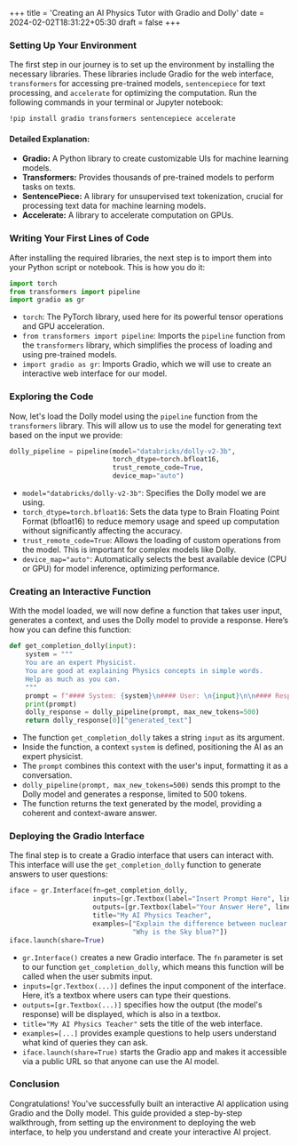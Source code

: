 +++
title = 'Creating an AI Physics Tutor with Gradio and Dolly'
date = 2024-02-02T18:31:22+05:30
draft = false
+++


### Setting Up Your Environment
The first step in our journey is to set up the environment by installing the necessary libraries. These libraries include Gradio for the web interface, `transformers` for accessing pre-trained models, `sentencepiece` for text processing, and `accelerate` for optimizing the computation. Run the following commands in your terminal or Jupyter notebook:

```bash
!pip install gradio transformers sentencepiece accelerate
```

#### Detailed Explanation:
- **Gradio:** A Python library to create customizable UIs for machine learning models.
- **Transformers:** Provides thousands of pre-trained models to perform tasks on texts.
- **SentencePiece:** A library for unsupervised text tokenization, crucial for processing text data for machine learning models.
- **Accelerate:** A library to accelerate computation on GPUs.

### Writing Your First Lines of Code
After installing the required libraries, the next step is to import them into your Python script or notebook. This is how you do it:

```python
import torch
from transformers import pipeline
import gradio as gr
```

- `torch`: The PyTorch library, used here for its powerful tensor operations and GPU acceleration.
- `from transformers import pipeline`: Imports the `pipeline` function from the `transformers` library, which simplifies the process of loading and using pre-trained models.
- `import gradio as gr`: Imports Gradio, which we will use to create an interactive web interface for our model.

### Exploring the Code
Now, let's load the Dolly model using the `pipeline` function from the `transformers` library. This will allow us to use the model for generating text based on the input we provide:

```python
dolly_pipeline = pipeline(model="databricks/dolly-v2-3b",
                          torch_dtype=torch.bfloat16,
                          trust_remote_code=True,
                          device_map="auto")
```

- `model="databricks/dolly-v2-3b"`: Specifies the Dolly model we are using.
- `torch_dtype=torch.bfloat16`: Sets the data type to Brain Floating Point Format (bfloat16) to reduce memory usage and speed up computation without significantly affecting the accuracy.
- `trust_remote_code=True`: Allows the loading of custom operations from the model. This is important for complex models like Dolly.
- `device_map="auto"`: Automatically selects the best available device (CPU or GPU) for model inference, optimizing performance.

### Creating an Interactive Function
With the model loaded, we will now define a function that takes user input, generates a context, and uses the Dolly model to provide a response. Here’s how you can define this function:

```python
def get_completion_dolly(input):
    system = """
    You are an expert Physicist.
    You are good at explaining Physics concepts in simple words.
    Help as much as you can.
    """
    prompt = f"#### System: {system}\n#### User: \n{input}\n\n#### Response from Dolly-v2-3b:"
    print(prompt)
    dolly_response = dolly_pipeline(prompt, max_new_tokens=500)
    return dolly_response[0]["generated_text"]
```
- The function `get_completion_dolly` takes a string `input` as its argument.
- Inside the function, a context `system` is defined, positioning the AI as an expert physicist.
- The `prompt` combines this context with the user's input, formatting it as a conversation.
- `dolly_pipeline(prompt, max_new_tokens=500)` sends this prompt to the Dolly model and generates a response, limited to 500 tokens.
- The function returns the text generated by the model, providing a coherent and context-aware answer.

### Deploying the Gradio Interface
The final step is to create a Gradio interface that users can interact with. This interface will use the `get_completion_dolly` function to generate answers to user questions:

```python
iface = gr.Interface(fn=get_completion_dolly, 
                     inputs=[gr.Textbox(label="Insert Prompt Here", lines=6)],
                     outputs=[gr.Textbox(label="Your Answer Here", lines=3)],
                     title="My AI Physics Teacher",
                     examples=["Explain the difference between nuclear fusion and fission.",
                               "Why is the Sky blue?"])
iface.launch(share=True)
```

- `gr.Interface()` creates a new Gradio interface. The `fn` parameter is set to our function `get_completion_dolly`, which means this function will be called when the user submits input.
- `inputs=[gr.Textbox(...)]` defines the input component of the interface. Here, it’s a textbox where users can type their questions.
- `outputs=[gr.Textbox(...)]` specifies how the output (the model's response) will be displayed, which is also in a textbox.
- `title="My AI Physics Teacher"` sets the title of the web interface.
- `examples=[...]` provides example questions to help users understand what kind of queries they can ask.
- `iface.launch(share=True)` starts the Gradio app and makes it accessible via a public URL so that anyone can use the AI model.

### Conclusion
Congratulations! You've successfully built an interactive AI application using Gradio and the Dolly model. This guide provided a step-by-step walkthrough, from setting up the environment to deploying the web interface, to help you understand and create your interactive AI project.

